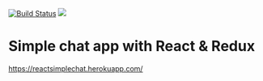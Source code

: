 [![Build Status](https://travis-ci.org/artvi/project-lvl4-s441.svg?branch=master)](https://travis-ci.org/artvi/project-lvl4-s441)
<a href="https://codeclimate.com/github/codeclimate/codeclimate/maintainability"><img src="https://api.codeclimate.com/v1/badges/a99a88d28ad37a79dbf6/maintainability" /></a>
# Simple chat app with React & Redux
https://reactsimplechat.herokuapp.com/
